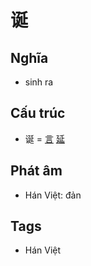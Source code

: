 # 诞

## Nghĩa

* sinh ra

## Cấu trúc
* 诞 = [言](言.md) [延](延.md)

## Phát âm

* Hán Việt: đản

## Tags
* Hán Việt

<script>window.HANZI_FIELD='诞';</script>
